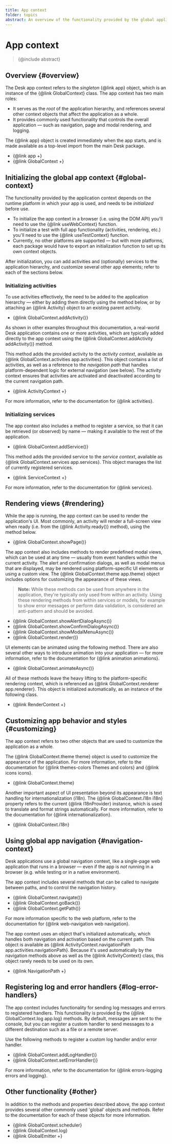```yaml
---
title: App context
folder: topics
abstract: An overview of the functionality provided by the global application context.
---
```


# App context

> {@include abstract}

## Overview {#overview}

The Desk app context refers to the _singleton_ {@link app} object, which is an instance of the {@link GlobalContext} class. The app context has two main roles:

- It serves as the _root_ of the application hierarchy, and references several other context objects that affect the application as a whole.
- It provides commonly used functionality that controls the overall application — such as navigation, page and modal rendering, and logging.

The {@link app} object is created immediately when the app starts, and is made available as a top-level import from the main Desk package.

- {@link app +}
- {@link GlobalContext +}

## Initializing the global app context {#global-context}

The functionality provided by the application context depends on the runtime platform in which your app is used, and needs to be _initialized_ before use.

- To initialize the app context in a browser (i.e. using the DOM API) you'll need to use the {@link useWebContext} function.
- To initialize a test with full app functionality (activities, rendering, etc.) you'll need to use the {@link useTestContext} function.
- Currently, no other platforms are supported — but with more platforms, each package would have to export an initialization function to set up its own context objects.

After initialization, you can add activities and (optionally) services to the application hierarchy, and customize several other app elements; refer to each of the sections below.

### Initializing activities

To use activities effectively, the need to be added to the application hierarchy — either by adding them directly using the method below, or by attaching an {@link Activity} object to an existing parent activity.

- {@link GlobalContext.addActivity()}

As shown in other examples throughout this documentation, a real-world Desk application contains one or more activities, which are typically added directly to the app context using the {@link GlobalContext.addActivity addActivity()} method.

This method adds the provided activity to the _activity context_, available as {@link GlobalContext.activities app.activities}. This object contains a list of activities, as well as a reference to the _navigation path_ that handles platform-dependent logic for external navigation (see below). The activity context ensures that activities are activated and deactivated according to the current navigation path.

- {@link ActivityContext +}

For more information, refer to the documentation for {@link activities}.

### Initializing services

The app context also includes a method to register a service, so that it can be retrieved (or observed) by name — making it available to the rest of the application.

- {@link GlobalContext.addService()}

This method adds the provided service to the _service context_, available as {@link GlobalContext.services app.services}. This object manages the list of currently registered services.

- {@link ServiceContext +}

For more information, refer to the documentation for {@link services}.

## Rendering views {#rendering}

While the app is running, the app context can be used to render the application's UI. Most commonly, an activity will render a full-screen view when ready (i.e. from the {@link Activity.ready()} method), using the method below.

- {@link GlobalContext.showPage()}

The app context also includes methods to render predefined modal views, which can be used at any time — usually from event handlers within the current activity. The alert and confirmation dialogs, as well as modal menus that are displayed, may be rendered using platform-specific UI elements or using a custom view. The {@link GlobalContext.theme app.theme} object includes options for customizing the appearance of these views.

> **Note:** While these methods can be used from anywhere in the application, they're typically only used from within an activity. Using these rendering methods from within services or models, for example to show error messages or perform data validation, is considered an anti-pattern and should be avoided.

- {@link GlobalContext.showAlertDialogAsync()}
- {@link GlobalContext.showConfirmDialogAsync()}
- {@link GlobalContext.showModalMenuAsync()}
- {@link GlobalContext.render()}

UI elements can be animated using the following method. There are also several other ways to introduce animation into your application — for more information, refer to the documentation for {@link animation animations}.

- {@link GlobalContext.animateAsync()}

All of these methods leave the heavy lifting to the platform-specific rendering context, which is referenced as {@link GlobalContext.renderer app.renderer}. This object is initialized automatically, as an instance of the following class.

- {@link RenderContext +}

## Customizing app behavior and styles {#customizing}

The app context refers to two other objects that are used to customize the application as a whole.

The {@link GlobalContext.theme theme} object is used to customize the appearance of the application. For more information, refer to the documentation for {@link themes-colors Themes and colors} and {@link icons icons}.

- {@link GlobalContext.theme}

Another important aspect of UI presentation beyond its appearance is text handling for internationalization (i18n). The {@link GlobalContext.i18n i18n} property refers to the current {@link I18nProvider} instance, which is used to translate and format strings automatically. For more information, refer to the documentation for {@link internationalization}.

- {@link GlobalContext.i18n}

## Using global app navigation {#navigation-context}

Desk applications use a global navigation context, like a single-page web application that runs in a browser — even if the app is _not_ running in a browser (e.g. while testing or in a native environment).

The app context includes several methods that can be called to navigate between paths, and to control the navigation history.

- {@link GlobalContext.navigate()}
- {@link GlobalContext.goBack()}
- {@link GlobalContext.getPath()}

For more information specific to the web platform, refer to the documentation for {@link web-navigation web navigation}.

The app context uses an object that's initialized automatically, which handles both navigation and activation based on the current path. This object is available as {@link ActivityContext.navigationPath app.activities.navigationPath}. Because it's used automatically by the navigation methods above as well as the {@link ActivityContext} class, this object rarely needs to be used on its own.

- {@link NavigationPath +}

## Registering log and error handlers {#log-error-handlers}

The app context includes functionality for sending log messages and errors to registered handlers. This functionality is provided by the {@link GlobalContext.log app.log} methods. By default, messages are sent to the console, but you can register a custom handler to send messages to a different destination such as a file or a remote server.

Use the following methods to register a custom log handler and/or error handler.

- {@link GlobalContext.addLogHandler()}
- {@link GlobalContext.setErrorHandler()}

For more information, refer to the documentation for {@link errors-logging errors and logging}.

## Other functionality {#other}

In addition to the methods and properties described above, the app context provides several other commonly used 'global' objects and methods. Refer to the documentation for each of these objects for more information.

- {@link GlobalContext.scheduler}
- {@link GlobalContext.log}
- {@link GlobalEmitter +}
